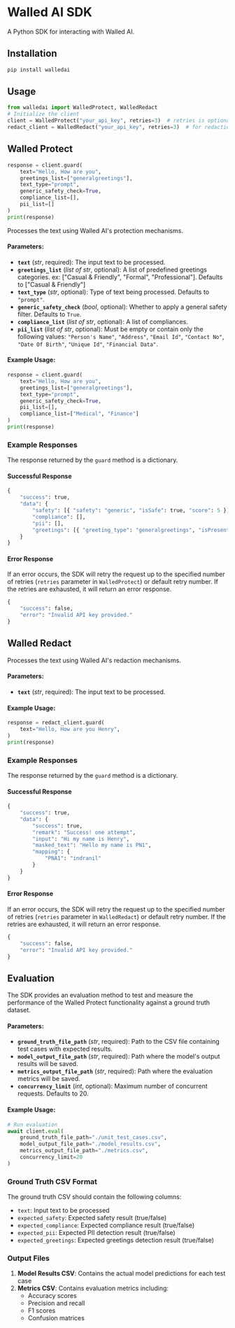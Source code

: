 # Walled AI SDK

A Python SDK for interacting with Walled AI.

## Installation
```sh
pip install walledai
```

## Usage

```python
from walledai import WalledProtect, WalledRedact
# Initialize the client 
client = WalledProtect("your_api_key", retries=3)  # retries is optional
redact_client = WalledRedact("your_api_key", retries=3)  # for redaction
```

## Walled Protect

```python
response = client.guard(
    text="Hello, How are you", 
    greetings_list=["generalgreetings"], 
    text_type="prompt", 
    generic_safety_check=True,
    compliance_list=[],
    pii_list=[]
)
print(response)
```

Processes the text using Walled AI's protection mechanisms.

#### Parameters:
- **`text`** (*str*, required): The input text to be processed.
- **`greetings_list`** (*list of str*, optional): A list of predefined greetings categories. ex: ["Casual & Friendly", "Formal", "Professional"]. Defaults to ["Casual & Friendly"]
- **`text_type`** (*str*, optional): Type of text being processed. Defaults to `"prompt"`.
- **`generic_safety_check`** (*bool*, optional): Whether to apply a general safety filter. Defaults to `True`.
- **`compliance_list`** (*list of str*, optional): A list of compliances.
- **`pii_list`** (*list of str*, optional): Must be empty or contain only the following values: `"Person's Name"`, `"Address"`, `"Email Id"`, `"Contact No"`, `"Date Of Birth"`, `"Unique Id"`, `"Financial Data"`.

#### Example Usage:
```python
response = client.guard(
    text="Hello, How are you", 
    greetings_list=["generalgreetings"], 
    text_type="prompt", 
    generic_safety_check=True,
    pii_list=[],
    compliance_list=["Medical", "Finance"]
)
print(response)
```

### Example Responses
The response returned by the `guard` method is a dictionary.

#### Successful Response
```python
{
    "success": true,
    "data": {
        "safety": [{ "safety": "generic", "isSafe": true, "score": 5 }],
        "compliance": [],
        "pii": [],
        "greetings": [{ "greeting_type": "generalgreetings", "isPresent": true }]
    }
}
```

#### Error Response
If an error occurs, the SDK will retry the request up to the specified number of retries (`retries` parameter in `WalledProtect`) or default retry number. If the retries are exhausted, it will return an error response.
```python
{
    "success": false,
    "error": "Invalid API key provided."
}
```

## Walled Redact

Processes the text using Walled AI's redaction mechanisms.

#### Parameters:
- **`text`** (*str*, required): The input text to be processed.

#### Example Usage:
```python
response = redact_client.guard(
    text="Hello, How are you Henry", 
)
print(response)
```

### Example Responses
The response returned by the `guard` method is a dictionary.

#### Successful Response
```python
{
    "success": true,
    "data": {
        "success": true,
        "remark": "Success! one attempt",
        "input": "Hi my name is Henry",
        "masked_text": "Hello my name is PN1",
        "mapping": {
            "PNA1": "indranil"
        }
    }
}
```

#### Error Response
If an error occurs, the SDK will retry the request up to the specified number of retries (`retries` parameter in `WalledRedact`) or default retry number. If the retries are exhausted, it will return an error response.
```python
{
    "success": false,
    "error": "Invalid API key provided."
}
```

## Evaluation

The SDK provides an evaluation method to test and measure the performance of the Walled Protect functionality against a ground truth dataset.

#### Parameters:
- **`ground_truth_file_path`** (*str*, required): Path to the CSV file containing test cases with expected results.
- **`model_output_file_path`** (*str*, required): Path where the model's output results will be saved.
- **`metrics_output_file_path`** (*str*, required): Path where the evaluation metrics will be saved.
- **`concurrency_limit`** (*int*, optional): Maximum number of concurrent requests. Defaults to 20.

#### Example Usage:
```python
# Run evaluation
await client.eval(
    ground_truth_file_path="./unit_test_cases.csv",
    model_output_file_path="./model_results.csv",
    metrics_output_file_path="./metrics.csv",
    concurrency_limit=20
)
```

### Ground Truth CSV Format
The ground truth CSV should contain the following columns:
- `text`: Input text to be processed
- `expected_safety`: Expected safety result (true/false)
- `expected_compliance`: Expected compliance result (true/false)
- `expected_pii`: Expected PII detection result (true/false)
- `expected_greetings`: Expected greetings detection result (true/false)

### Output Files
1. **Model Results CSV**: Contains the actual model predictions for each test case
2. **Metrics CSV**: Contains evaluation metrics including:
   - Accuracy scores
   - Precision and recall
   - F1 scores
   - Confusion matrices